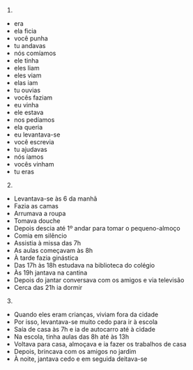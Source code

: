 1.
- era
- ela ficia
- você punha
- tu andavas
- nós comíamos
- ele tinha 
- eles liam
- eles viam
- elas iam
- tu ouvias
- vocês faziam
- eu vinha
- ele estava
- nos pedíamos
- ela queria
- eu levantava-se
- você escrevia
- tu ajudavas
- nós íamos
- vocês vinham
- tu eras

2.
- Levantava-se às 6 da manhã
- Fazia as camas
- Arrumava a roupa
- Tomava douche
- Depois descia até 1º andar para tomar o pequeno-almoço
- Comia em silêncio
- Assistia à missa das 7h
- As aulas começavam às 8h
- À tarde fazia ginástica
- Das 17h às 18h estudava na biblioteca do colégio
- Às 19h jantava na cantina 
- Depois do jantar conversava com os amigos e via televisão
- Cerca das 21h ia dormir

3.
- Quando eles eram crianças, viviam fora da cidade
- Por isso, levantava-se muito cedo para ir à escola
- Saía de casa às 7h e ia de autocarro até à cidade
- Na escola, tinha aulas das 8h até às 13h
- Voltava para casa, almoçava e ia fazer os trabalhos de casa
- Depois, brincava com os amigos no jardim
- À noite, jantava cedo e em seguida deitava-se